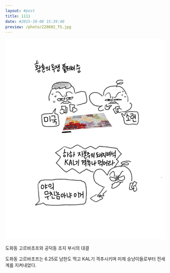 ```yaml
---
layout: #post
title: 1111
date: #2015-10-08 15:39:40
preview: /photo/220602_TS.jpg
---
```


<img src="/photo/220602_TS.jpg" width="1000">

도화동 고르바초프와 공덕동 조지 부시의 대결

도화동 고르바초프는 6.25로 남한도 먹고 KAL기 격추시키며 미제 승냥이들로부터 전세계를 지켜내었다.
